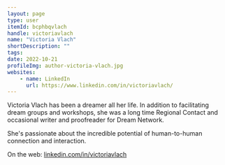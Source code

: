 ```yaml
---
layout: page
type: user
itemId: bcphbqvlach
handle: victoriavlach
name: "Victoria Vlach"
shortDescription: ""
tags:
date: 2022-10-21
profileImg: author-victoria-vlach.jpg
websites:
    - name: LinkedIn
      url: https://www.linkedin.com/in/victoriavlach/
---
```


Victoria Vlach has been a dreamer all her life. In addition to facilitating dream groups and workshops, she was a long time Regional Contact and occasional writer and proofreader for Dream Network.

She's passionate about the incredible potential of human-to-human connection and interaction.

On the web: [linkedin.com/in/victoriavlach](https://www.linkedin.com/in/victoriavlach/)
